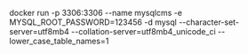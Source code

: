  docker run -p 3306:3306 --name mysqlcms -e MYSQL_ROOT_PASSWORD=123456  -d mysql --character-set-server=utf8mb4 --collation-server=utf8mb4_unicode_ci  --lower_case_table_names=1